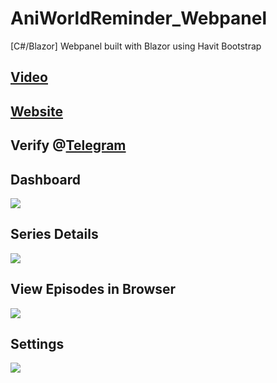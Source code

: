 # AniWorldReminder_Webpanel
[C#/Blazor] Webpanel built with Blazor using Havit Bootstrap

## [Video](https://vimeo.com/921474892)
## [Website](https://proxymov.xyz)
## Verify @[Telegram](https://t.me/AniWorldReminderBot)

## Dashboard
![](https://reducemy.link/p/4WRCGg)

## Series Details
![](https://reducemy.link/p/4WRCGh)

## View Episodes in Browser
![](https://reducemy.link/p/4WRCFk)

## Settings
![](https://reducemy.link/p/4WRCFm)
